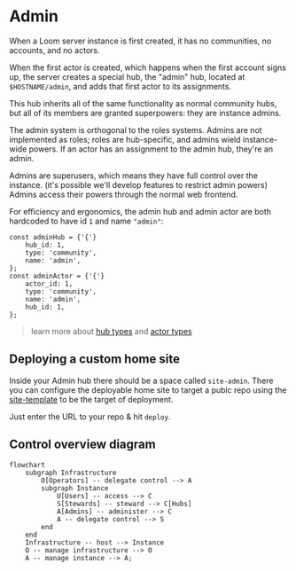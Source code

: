 # Admin
When a Loom server instance is first created, it has no communities, no accounts, and no actors.

When the first actor is created, which happens when the first account signs up, the server creates a special hub, the "admin" hub, located at <code>$HOSTNAME/admin</code>, and adds that first actor to its assignments. 

This hub inherits all of the same functionality as normal community hubs, but all of its members are granted superpowers: they are instance admins.

The admin system is orthogonal to the roles systems. Admins are not implemented as roles; roles
		are hub-specific, and admins wield instance-wide powers. If an actor has an assignment to the
		admin hub, they're an admin.

Admins are superusers, which means they have full control over the instance. (it's possible
		we'll develop features to restrict admin powers) Admins access their powers through the normal
		web frontend.

For efficiency and ergonomics, the admin hub and admin actor are both hardcoded to have id <code
			>1</code
		>
		and name `"admin"`:
	</p>

```
const adminHub = {'{'}
	hub_id: 1,
	type: 'community',
	name: 'admin',
};
const adminActor = {'{'}
	actor_id: 1,
	type: 'community',
	name: 'admin',
	hub_id: 1,
};
```


>learn more about <a href="{base}{path}/guide/user/hub-types">hub types</a> and
		<a href="{base}{path}/guide/user/actor-types">actor types</a>

## Deploying a custom home site
Inside your Admin hub there should be a space called `site-admin`. There you can configure the deployable home site to target a publc repo using the [site-template](https://github.com/getloom/site-template.git) to be the target of deployment.

Just enter the URL to your repo & hit `deploy`.

## Control overview diagram
```mermaid
flowchart
	subgraph Infrastructure
		O[Operators] -- delegate control --> A
		subgraph Instance
			U[Users] -- access --> C
			S[Stewards] -- steward --> C[Hubs]
			A[Admins] -- administer --> C
			A -- delegate control --> S
		end
	end
	Infrastructure -- host --> Instance
	O -- manage infrastructure --> O
	A -- manage instance --> A;
```
